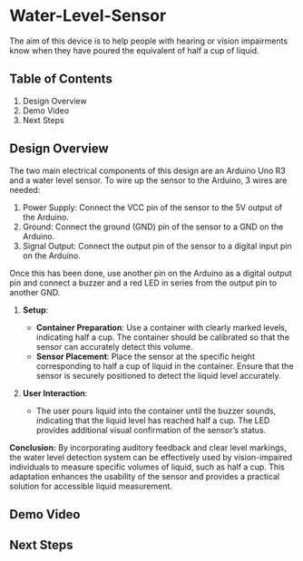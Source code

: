 # Water-Level-Sensor

The aim of this device is to help people with hearing or vision impairments know when they have poured the equivalent of half a cup of liquid.

## Table of Contents

  1) Design Overview
  2) Demo Video
  3) Next Steps

## Design Overview
The two main electrical components of this design are an Arduino Uno R3 and a water level sensor. To wire up the sensor to the Arduino, 3 wires are needed:
  1) Power Supply: Connect the VCC pin of the sensor to the 5V output of the Arduino.
  2) Ground: Connect the ground (GND) pin of the sensor to a GND on the Arduino.
  3) Signal Output: Connect the output pin of the sensor to a digital input pin on the Arduino.


Once this has been done, use another pin on the Arduino as a digital output pin and connect a buzzer and a red LED in series from the output pin to another GND.
1. **Setup**:
   - **Container Preparation**: Use a container with clearly marked levels, indicating half a cup. The container should be calibrated so that the sensor can accurately detect this volume.
   - **Sensor Placement**: Place the sensor at the specific height corresponding to half a cup of liquid in the container. Ensure that the sensor is securely positioned to detect the liquid level accurately.


3. **User Interaction**:
   - The user pours liquid into the container until the buzzer sounds, indicating that the liquid level has reached half a cup. The LED provides additional visual confirmation of the sensor’s status.

**Conclusion:**
By incorporating auditory feedback and clear level markings, the water level detection system can be effectively used by vision-impaired individuals to measure specific volumes of liquid, such as half a cup. This adaptation enhances the usability of the sensor and provides a practical solution for accessible liquid measurement.
  
## Demo Video

## Next Steps
